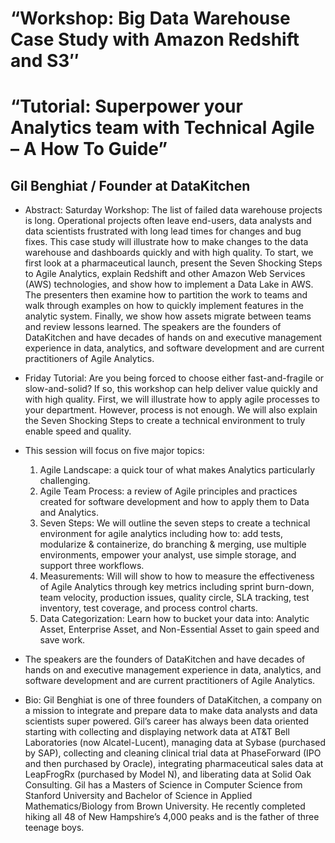 # “Workshop: Big Data Warehouse Case Study with Amazon Redshift and S3″
# “Tutorial: Superpower your Analytics team with Technical Agile – A How To Guide”
## Gil Benghiat / Founder at DataKitchen

* Abstract: Saturday Workshop: The list of failed data warehouse projects is long. Operational projects often leave end-users, data analysts and data scientists frustrated with long lead times for changes and bug fixes. This case study will illustrate how to make changes to the data warehouse and dashboards quickly and with high quality. To start, we first look at a pharmaceutical launch, present the Seven Shocking Steps to Agile Analytics, explain Redshift and other Amazon Web Services (AWS) technologies, and show how to implement a Data Lake in AWS. The presenters then examine how to partition the work to teams and walk through examples on how to quickly implement features in the analytic system. Finally, we show how assets migrate between teams and review lessons learned. The speakers are the founders of DataKitchen and have decades of hands on and executive management experience in data, analytics, and software development and are current practitioners of Agile Analytics.
* Friday Tutorial: Are you being forced to choose either fast-and-fragile or slow-and-solid? If so, this workshop can help deliver value quickly and with high quality. First, we will illustrate how to apply agile processes to your department. However, process is not enough. We will also explain the Seven Shocking Steps to create a technical environment to truly enable speed and quality.

* This session will focus on five major topics:
  1. Agile Landscape: a quick tour of what makes Analytics particularly challenging.
  2. Agile Team Process: a review of Agile principles and practices created for software development and how to apply them to Data and Analytics.
  3. Seven Steps: We will outline the seven steps to create a technical environment for agile analytics including how to: add tests, modularize & containerize, do branching & merging, use multiple environments, empower your analyst, use simple storage, and support three workflows.
  4. Measurements: Will will show to how to measure the effectiveness of Agile Analytics through key metrics including sprint burn-down, team velocity, production issues, quality circle, SLA tracking, test inventory, test coverage, and process control charts.
  5. Data Categorization: Learn how to bucket your data into: Analytic Asset, Enterprise Asset, and Non-Essential Asset to gain speed and save work.

* The speakers are the founders of DataKitchen and have decades of hands on and executive management experience in data, analytics, and software development and are current practitioners of Agile Analytics.

* Bio: Gil Benghiat is one of three founders of DataKitchen, a company on a mission to integrate and prepare data to make data analysts and data scientists super powered. Gil’s career has always been data oriented starting with collecting and displaying network data at AT&T Bell Laboratories (now Alcatel-Lucent), managing data at Sybase (purchased by SAP), collecting and cleaning clinical trial data at PhaseForward (IPO and then purchased by Oracle), integrating pharmaceutical sales data at LeapFrogRx (purchased by Model N), and liberating data at Solid Oak Consulting. Gil has a Masters of Science in Computer Science from Stanford University and Bachelor of Science in Applied Mathematics/Biology from Brown University. He recently completed hiking all 48 of New Hampshire’s 4,000 peaks and is the father of three teenage boys.

